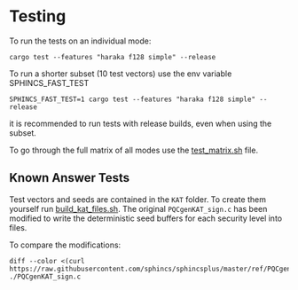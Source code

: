 # Testing

To run the tests on an individual mode: 
```shell
cargo test --features "haraka f128 simple" --release  
```

To run a shorter subset (10 test vectors) use the env variable SPHINCS_FAST_TEST
```shell
SPHINCS_FAST_TEST=1 cargo test --features "haraka f128 simple" --release
```

it is recommended to run tests with release builds, even when using the subset.

To go through the full matrix of all modes use the [test_matrix.sh](./test_matrix.sh) file.



## Known Answer Tests

Test vectors and seeds are contained in the `KAT` folder. 
To create them yourself run [build_kat_files.sh](./build_kat_files.sh). The original `PQCgenKAT_sign.c` has been modified to write the deterministic seed buffers for each security level into files.

To compare the modifications:
```shell
diff --color <(curl https://raw.githubusercontent.com/sphincs/sphincsplus/master/ref/PQCgenKAT_sign.c) ./PQCgenKAT_sign.c
```